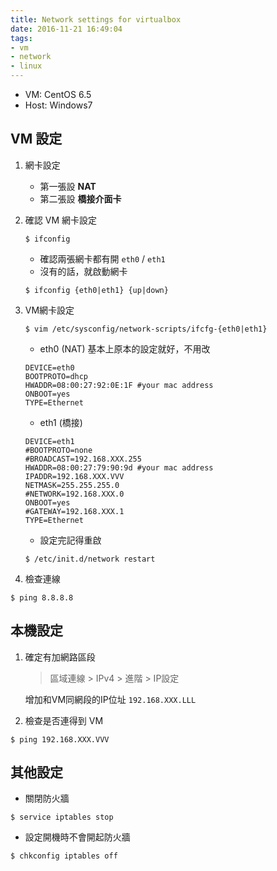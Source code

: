 ```yaml
---
title: Network settings for virtualbox
date: 2016-11-21 16:49:04
tags:
- vm
- network
- linux
---
```


- VM: CentOS 6.5
- Host: Windows7

## VM 設定

1. 網卡設定
   - 第一張設 **NAT**
   - 第二張設 **橋接介面卡**

2. 確認 VM 網卡設定 
    ```shell
    $ ifconfig
    ```
   - 確認兩張網卡都有開 `eth0` / `eth1`
   - 沒有的話，就啟動網卡
   ```shell
   $ ifconfig {eth0|eth1} {up|down}
   ```
3. VM網卡設定
    
    ```shell
    $ vim /etc/sysconfig/network-scripts/ifcfg-{eth0|eth1}
    ```

    - eth0 (NAT) 基本上原本的設定就好，不用改
    ```config
    DEVICE=eth0
    BOOTPROTO=dhcp
    HWADDR=08:00:27:92:0E:1F #your mac address
    ONBOOT=yes
    TYPE=Ethernet
    ```
    - eth1 (橋接)
    ```config
    DEVICE=eth1
    #BOOTPROTO=none
    #BROADCAST=192.168.XXX.255
    HWADDR=08:00:27:79:90:9d #your mac address
    IPADDR=192.168.XXX.VVV
    NETMASK=255.255.255.0
    #NETWORK=192.168.XXX.0
    ONBOOT=yes
    #GATEWAY=192.168.XXX.1
    TYPE=Ethernet
    ```
   - 設定完記得重啟
   ```shell
   $ /etc/init.d/network restart
   ```
4. 檢查連線
```shell
$ ping 8.8.8.8
```

## 本機設定

1. 確定有加網路區段
    > 區域連線 > IPv4 > 進階 > IP設定

   增加和VM同網段的IP位址 `192.168.XXX.LLL`
   
2. 檢查是否連得到 VM
```shell
$ ping 192.168.XXX.VVV
```

## 其他設定

- 關閉防火牆
```shell
$ service iptables stop
```
- 設定開機時不會開起防火牆
```
$ chkconfig iptables off
```